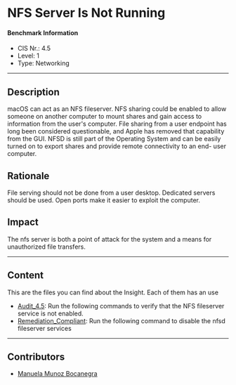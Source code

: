 # NFS Server Is Not Running
#### Benchmark Information
- CIS Nr.: 4.5
- Level: 1
- Type: Networking
------------------------
## Description

macOS can act as an NFS fileserver. NFS sharing could be enabled to allow someone on another computer to mount shares and gain access to information from the user's computer. File sharing from a user endpoint has long been considered questionable, and Apple has removed that capability from the GUI. NFSD is still part of the Operating System and can be easily turned on to export shares and provide remote connectivity to an end- user computer.


## Rationale

File serving should not be done from a user desktop. Dedicated servers should be used. Open ports make it easier to exploit the computer.

## Impact

The nfs server is both a point of attack for the system and a means for unauthorized file transfers.

---
## Content
This are the files you can find about the Insight. Each of them has an use 
* [Audit_4.5](https://github.com/apfelwerk/JamfProtectInsights/blob/main/NetworkingType/CIS_4.5_NFS%20Server%20Is%20Not%20Running/Audit_4.5.sh):  Run the following commands to verify that the NFS fileserver service is not enabled. 
* [Remediation_Compliant](https://github.com/apfelwerk/JamfProtectInsights/blob/main/NetworkingType/CIS_4.5_NFS%20Server%20Is%20Not%20Running/Remediation_Compliant.sh): Run the following command to disable the nfsd fileserver services
------------------------------------------------------------------------------------------------------------------------------------------------------------------------------------------------------------------------------------------------------------------------------------------------------------------------------
## Contributors
* [Manuela Munoz Bocanegra](https://github.com/manuelamunoz)



